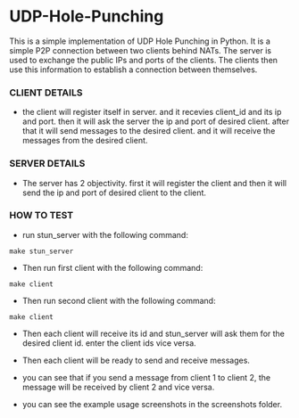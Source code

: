 # UDP-Hole-Punching
This is a simple implementation of UDP Hole Punching in Python. It is a simple P2P connection between two clients behind NATs. The server is used to exchange the public IPs and ports of the clients. The clients then use this information to establish a connection between themselves.

### CLIENT DETAILS ###
- the client will register itself in server. and it recevies client_id and its ip and port. then it will ask the server the ip and port of desired client. after that it will send messages to the desired client. and it will receive the messages from the desired client.

### SERVER DETAILS ###
- The server has 2 objectivity. first it will register the client and then it will send the ip and port of desired client to the client.

### HOW TO TEST ###
- run stun_server with the following command:
```
make stun_server
```
- Then run first client with the following command:
```
make client
```
- Then run second client with the following command:
```
make client
```
- Then each client will receive its id and stun_server will ask them for the desired client id. enter the client ids vice versa.

- Then each client will be ready to send and receive messages.

- you can see that if you send a message from client 1 to client 2, the message will be received by client 2 and vice versa.

- you can see the example usage screenshots in the screenshots folder.

